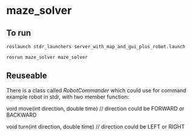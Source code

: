# maze_solver

## To run

`roslaunch stdr_launchers server_with_map_and_gui_plus_robot.launch`

`rosrun maze_solver maze_solver`

## Reuseable

There is a class called *RobotCommander* which could use for command example robot in stdr, with two member function:

void move(int direction, double time)	// direction could be FORWARD or BACKWARD
    
void turn(int direction, double time)	// direction could be LEFT or RIGHT